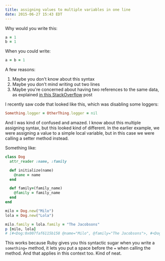 ```yaml
---
title: assigning values to multiple variables in one line
date: 2015-06-27 15:43 EDT
---
```


Why would you write this:

```ruby
a = 1
b = 1
```

When you could write:

```ruby
a = b = 1
```

A few reasons:

1. Maybe you don't know about this syntax
1. Maybe you don't mind writing out two lines
1. Maybe you're concerned about having two references to the same data, as
   explained [in this StackOverflow][so] post

[so]: http://stackoverflow.com/a/2929722

I recently saw code that looked like this, which was disabling some loggers:

```ruby
Something.logger = OtherThing.logger = nil
```

And I was kind of confused and amazed. I know about this multiple assigning
syntax, but this looked kind of different. In the earlier example, we were
assigning a value to a simple local variable, but in this case we were calling a
setter method instead.

Something like:

```ruby
class Dog
  attr_reader :name, :family

  def initialize(name)
    @name = name
  end

  def family=(family_name)
    @family = family_name
  end
end

milo = Dog.new("Milo")
lola = Dog.new("Lola")

milo.family = lola.family = "The Jacobsons"
p [milo, lola]
# [#<Dog:0x007faf6115b158 @name="Milo", @family="The Jacobsons">, #<Dog:0x007faf6115b108 @name="Lola", @family="The Jacobsons">]
```

This works because Ruby gives you this syntactic sugar when you write a
`something=` method, it lets you put a space before the `=` when calling the
method. And that applies in this context too. Kind of neat.
